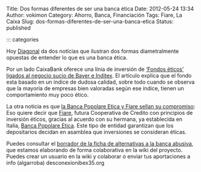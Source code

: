 Title: Dos formas diferentes de ser una banca ética
Date: 2012-05-24 13:34
Author: vokimon
Category: Ahorro, Banca, Financiación
Tags: Fiare, La Caixa
Slug: dos-formas-diferentes-de-ser-una-banca-etica
Status: published

::: categories

Hoy [Diagonal](http://www.diagonalperiodico.net/) da dos notícias que ilustran dos formas diametralmente opuestas de entender lo que es una banca ética.

Por un lado CaixaBank oferece una línia de inversión de [‘Fondos éticos’ ligados al negocio sucio de Bayer e Inditex](http://diagonalperiodico.net/Fondos-eticos-ligados-al-negocio.html). El artículo explica que el fondo esta basado en un índice de dudosa calidad, sobre todo cuando se observa que la mayoría de empresas bien valoradas según ese índice, tienen un comportamiento muy poco ético.

La otra noticia es que [la Banca Popolare Etica y Fiare sellan su compromiso](http://diagonalperiodico.net/La-Banca-Popolare-Etica-y-Fiare.html): Eso quiere decir que [Fiare](http://www.fiare.org/), futura Cooperativa de Credito con principios de inversión éticos, gracias al acuerdo con su hermana, ya establecida en Italia, [Banca Popolare Etica](http://es.wikipedia.org/wiki/Banca_Popolare_Etica). Este tipo de entidad garantizan que los depositarios decidan en asamblea que inversiones se consideran éticas.

Puedes consultar el [borrador de la ficha de alternativas a la banca abusiva](http://desconexionibex35.org/wiki/index.php?title=Banca), que estamos elaborando de forma colaborativa en la wiki del proyecto. Puedes crear un usuario en la wiki y colaborar o enviar tus aportaciones a info (algarroba) desconexionibex35.org
